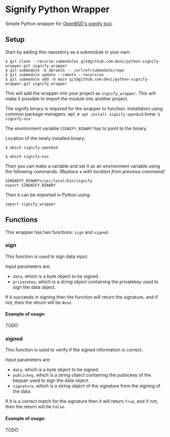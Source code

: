 # Signify Python Wrapper
Simple Python wrapper for [OpenBSD's signify tool](https://man.openbsd.org/signify).

## Setup
Start by adding this repository as a submodule in your own:
```
$ git clone --recurse-submodules git@github.com:deni/python-signify-wrapper.git signify_wrapper
$ git submodule -b abranch -- /url/of/submodule/repo
$ git submodule update --remote --recursive
$ git submodule add -b main git@github.com:deni/python-signify-wrapper.git signify_wrapper
```

This will add the wrapper into your project as ``signify_wrapper``. This will make it possible to import the module into another project.

The signify binary is required for the wrapper to function. Installation using common package managers:
apt: ``# apt install signify-openbsd``
brew: ``$ signify-osx``

The environment variable ``SIGNIFY_BINARY`` has to point to the binary.

Location of the newly installed binary:
```
$ which signify-openbsd
```
```
$ which signify-osx
```

Then you can make a variable and set it as an environment variable using the following commands: *(Replace x with location from previous command)*
```
SINGNIFY_BINARY=/usr/local/bin/signify
export SINGNIFY_BINARY
```

Then it can be imported in Python using:
```
import signify_wrapper
```

## Functions
This wrapper has two functions: `sign` and `signed`.

### sign
This function is used to sign data input.

Input parameters are:
* `data`, which is a byte object to be signed.
* `privatekey`, which is a string object containing the privatekey used to sign the data object.

If it succeeds in signing then the function will return the signature, and if not, then the return will be `None`.

#### Example of usage:

*TODO*

### signed
This function is used to verify if the signed information is correct.

Input parameters are:
* `data`, which is a byte object to be signed.
* `publickey`, which is a string object containing the publickey of the keypair used to sign the data object.
* `signature`, which is a string object of the signature from the signing of the data.

If it is a correct match for the signature then it will return `True`, and if not, then the return will be `False`.

#### Example of usage:

*TODO*
